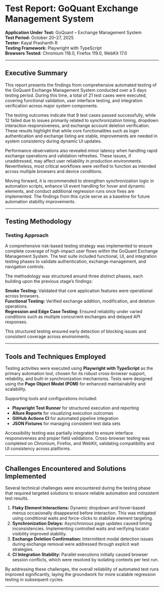 # Test Report: GoQuant Exchange Management System

**Application Under Test:** GoQuant – Exchange Management System  
**Test Period:** October 20–27, 2025  
**Tester:** Kayal Prashanth R  
**Testing Framework:** Playwright with TypeScript  
**Browsers Tested:** Chromium 118.0, Firefox 119.0, WebKit 17.0  

---

## Executive Summary

This report presents the findings from comprehensive automated testing of the GoQuant Exchange Management System conducted over a 5 days testing period. During this time, a total of 21 test cases were executed, covering functional validation, user interface testing, and integration verification across major system components.

The testing outcomes indicate that 9 test cases passed successfully, while 12 failed due to issues primarily related to synchronization timing, dropdown interaction responsiveness, and exchange account deletion verification. These results highlight that while core functionalities such as login authentication and exchange listing are stable, improvements are needed in system consistency during dynamic UI updates.

Performance observations also revealed minor latency when handling rapid exchange operations and validation refreshes. These issues, if unaddressed, may affect user reliability in production environments. Nevertheless, most critical workflows were verified to function as intended across multiple browsers and device conditions.

Moving forward, it is recommended to strengthen synchronization logic in automation scripts, enhance UI event handling for hover and dynamic elements, and conduct additional regression runs once fixes are implemented. The findings from this cycle serve as a baseline for future automation stability improvements.

---

## Testing Methodology

### Testing Approach

A comprehensive risk-based testing strategy was implemented to ensure complete coverage of high-impact user flows within the GoQuant Exchange Management System. The test suite included functional, UI, and integration testing phases to validate authentication, exchange management, and navigation controls.

The methodology was structured around three distinct phases, each building upon the previous stage’s findings:

**Smoke Testing:** Validated that core application features were operational across browsers.  
**Functional Testing:** Verified exchange addition, modification, and deletion operations.  
**Regression and Edge Case Testing:** Ensured reliability under varied conditions such as multiple concurrent exchanges and delayed API responses.

This structured testing ensured early detection of blocking issues and consistent coverage across environments.

---

## Tools and Techniques Employed

Testing activities were executed using **Playwright with TypeScript** as the primary automation tool, chosen for its robust cross-browser support, reliability, and built-in synchronization mechanisms. Tests were designed using the **Page Object Model (POM)** for enhanced maintainability and scalability.

Supporting tools and configurations included:  

- **Playwright Test Runner** for structured execution and reporting  
- **Allure Reports** for visualizing execution outcomes  
- **GitHub Actions CI** for automated pipeline integration  
- **JSON Fixtures** for managing consistent test data sets  

Accessibility testing was partially integrated to ensure interface responsiveness and proper field validations. Cross-browser testing was completed on Chromium, Firefox, and WebKit, validating compatibility and UI consistency across platforms.

---

## Challenges Encountered and Solutions Implemented

Several technical challenges were encountered during the testing phase that required targeted solutions to ensure reliable automation and consistent test results.

1. **Flaky Element Interactions:** Dynamic dropdown and hover-based menus occasionally disappeared before interaction. This was mitigated using conditional waits and force-clicks to stabilize element targeting.  
2. **Synchronization Delays:** Asynchronous page updates caused timing inconsistencies. Implementing controlled waits and verifying locator visibility improved stability.  
3. **Exchange Deletion Confirmation:** Intermittent modal detection issues during exchange removal were addressed through explicit wait strategies.  
4. **CI Integration Stability:** Parallel executions initially caused browser session conflicts, which were resolved by isolating contexts per test run.

By addressing these challenges, the overall reliability of automated test runs improved significantly, laying the groundwork for more scalable regression testing in subsequent cycles.

---
